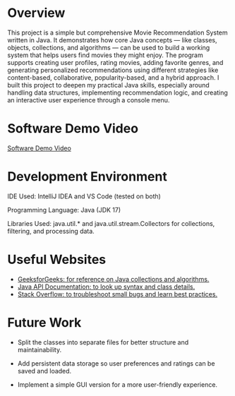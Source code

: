 # Overview
This project is a simple but comprehensive Movie Recommendation System written in Java. It demonstrates how core Java concepts — like classes, objects, collections, and algorithms — can be used to build a working system that helps users find movies they might enjoy. The program supports creating user profiles, rating movies, adding favorite genres, and generating personalized recommendations using different strategies like content-based, collaborative, popularity-based, and a hybrid approach.
I built this project to deepen my practical Java skills, especially around handling data structures, implementing recommendation logic, and creating an interactive user experience through a console menu.

# Software Demo Video

[Software Demo Video](http://youtube.link.goes.here)

# Development Environment

IDE Used: IntelliJ IDEA and VS Code (tested on both)

Programming Language: Java (JDK 17)

Libraries Used: java.util.* and java.util.stream.Collectors for collections, filtering, and processing data.

# Useful Websites

- [GeeksforGeeks: for reference on Java collections and algorithms.](https://www.geeksforgeeks.org/)
- [Java API Documentation: to look up syntax and class details.](https://docs.oracle.com/en/java/javase/17/docs/api/index.html)
- [Stack Overflow: to troubleshoot small bugs and learn best practices.](https://stackoverflow.com/questions)

# Future Work

- Split the classes into separate files for better structure and maintainability.

- Add persistent data storage so user preferences and ratings can be saved and loaded.

- Implement a simple GUI version for a more user-friendly experience.